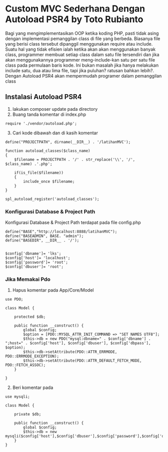 # Custom MVC Sederhana Dengan Autoload PSR4 by Toto Rubianto

Bagi yang mengimplementasikan OOP ketika koding PHP, pasti tidak asing dengan implementasi pemanggilan class di file yang berbeda. Biasanya file yang berisi class tersebut dipanggil menggunakan require atau include. Suatu hal yang tidak efisien ialah ketika akan akan menggunakan banyak class, programmer membuat setiap class dalam satu file tersendiri dan jika akan menggunakannya programmer meng-include-kan satu per satu file class pada permulaan baris kode. Ini bukan masalah jika hanya melakukan include satu, dua atau lima file, tapi jika puluhan? ratusan bahkan lebih?. Dengan Autoload PSR4 akan mempermudah programer dalam pemanggilan class 

## Instalasi Autoload PSR4

1. lakukan composer update pada directory
2. Buang tanda komentar di index.php

```
require './vendor/autoload.php';
```
3. Cari kode dibawah dan di kasih komentar

```
define("PROJECTPATH", dirname(__DIR__) . '/latihanMVC');

function autoload_classes($class_name)
{
	$filename = PROJECTPATH . '/' . str_replace('\\', '/', $class_name) .'.php';

	if(is_file($filename))
	{
		include_once $filename;
	}
}

spl_autoload_register('autoload_classes');
```

### Konfigurasi Database & Project Path

Konfigurasi Database & Project Path terdapat pada file config.php

```
define("BASE","http://localhost:8888/latihanMVC");
define("BASEADMIN", BASE. "admin");
define("BASEDIR", __DIR__ . '/');


$config['dbname']= 'lks';
$config['host']= 'localhost';
$config['password']= 'root';
$config['dbuser']= 'root';
```

### Jika Memakai Pdo

1. Hapus komentar pada App/Core/Model  

```
use PDO;

class Model {

    protected $db;

    public function __construct() {
        global $config;
        $option = [PDO::MYSQL_ATTR_INIT_COMMAND => "SET NAMES UTF8"];
        $this->db = new PDO("mysql:dbname=" . $config['dbname'] . ";host=" . $config['host'], $config['dbuser'], $config['dbpass'], $option);
        $this->db->setAttribute(PDO::ATTR_ERRMODE, PDO::ERRMODE_EXCEPTION);
        $this->db->setAttribute(PDO::ATTR_DEFAULT_FETCH_MODE, PDO::FETCH_ASSOC);
    }

}
```
2. Beri komentar pada 

```
use mysqli;

class Model {

	private $db;

	public function __construct() {
		global $config;
		$this->db = new mysqli($config['host'],$config['dbuser'],$config['password'],$config['dbname']);
	}
}
```
